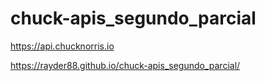 # chuck-apis_segundo_parcial
https://api.chucknorris.io

https://rayder88.github.io/chuck-apis_segundo_parcial/
